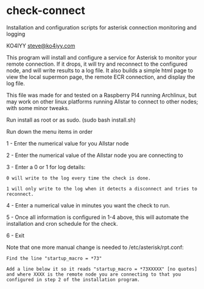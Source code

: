 # check-connect
Installation and configuration scripts for asterisk connection monitoring and logging

KO4IYY
steve@ko4iyy.com

This program will install and configure a service for Asterisk to monitor your remote connection.  If it drops, it will try and reconnect to the configured node, and will write results to a log file.  It also builds a simple html page to view the local supermon page, the remote ECR connection, and display the log file.

This file was made for and tested on a Raspberry PI4 running Archlinux, but may work on other linux platforms running Allstar to connect to other nodes; with some minor tweaks.


Run install as root or as sudo. (sudo bash install.sh)

Run down the menu items in order

1 - Enter the numerical value for you Allstar node

2 - Enter the numerical value of the Allstar node you are connecting to

3 - Enter a 0 or 1 for log details:

	0 will write to the log every time the check is done.
	
	1 will only write to the log when it detects a disconnect and tries to reconnect.
	
4 - Enter a numerical value in minutes you want the check to run.

5 - Once all information is configured in 1-4 above, this will automate the installation and cron schedule for the check.

6 - Exit


Note that one more manual change is needed to /etc/asterisk/rpt.conf:

	Find the line "startup_macro = *73"
	
	Add a line below it so it reads "startup_macro = *73XXXXX" [no quotes] and where XXXX is the remote node you are connecting to that you configured in step 2 of the installation program.

